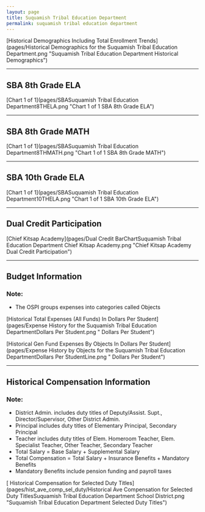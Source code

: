 ```yaml
---
layout: page
title: Suquamish Tribal Education Department
permalink: suquamish tribal education department
---
```



[Historical Demographics Including Total Enrollment Trends](pages/Historical Demographics for the Suquamish Tribal Education Department.png "Suquamish Tribal Education Department Historical Demographics")

___

## SBA 8th Grade ELA

[Chart 1 of 1](pages/SBASuquamish Tribal Education Department8THELA.png "Chart 1 of 1 SBA 8th Grade ELA")


___

## SBA 8th Grade MATH

[Chart 1 of 1](pages/SBASuquamish Tribal Education Department8THMATH.png "Chart 1 of 1 SBA 8th Grade MATH")


___

## SBA 10th Grade ELA

[Chart 1 of 1](pages/SBASuquamish Tribal Education Department10THELA.png "Chart 1 of 1 SBA 10th Grade ELA")


___

## Dual Credit Participation

[Chief Kitsap Academy](pages/Dual Credit BarChartSuquamish Tribal Education Department Chief Kitsap Academy.png "Chief Kitsap Academy Dual Credit Participation")


___

## Budget Information
### Note:
- The OSPI groups expenses into categories called Objects

[Historical Total Expenses (All Funds) In Dollars Per Student](pages/Expense History for the Suquamish Tribal Education DepartmentDollars Per Student.png " Dollars Per Student")

[Historical Gen Fund Expenses By Objects In Dollars Per Student](pages/Expense History by Objects for the Suquamish Tribal Education DepartmentDollars Per StudentLine.png " Dollars Per Student")


___

## Historical Compensation Information
### Note:
- District Admin. includes duty titles of Deputy/Assist. Supt., Director/Supervisor, Other District Admin.
- Principal includes duty titles of Elementary Principal, Secondary Principal
- Teacher includes duty titles of Elem. Homeroom Teacher, Elem. Specialist Teacher, Other Teacher, Secondary Teacher
- Total Salary = Base Salary + Supplemental Salary
- Total Compensation = Total Salary + Insurance Benefits + Mandatory Benefits
- Mandatory Benefits include pension funding and payroll taxes

[ Historical Compensation for Selected Duty Titles](pages/hist_ave_comp_sel_duty/Historical Ave Compensation for Selected Duty TitlesSuquamish Tribal Education Department School District.png "Suquamish Tribal Education Department Selected Duty Titles")

